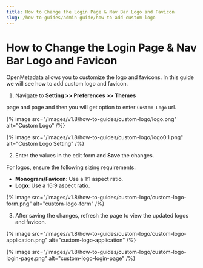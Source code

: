 ```yaml
---
title: How to Change the Login Page & Nav Bar Logo and Favicon
slug: /how-to-guides/admin-guide/how-to-add-custom-logo
---
```


# How to Change the Login Page & Nav Bar Logo and Favicon

OpenMetadata allows you to customize the logo and favicons. In this guide we will see how to add custom logo and favicon.

1. Navigate to **Setting >> Preferences >> Themes**

page and page and then you will get option to enter `Custom Logo` url.

{% image
src="/images/v1.8/how-to-guides/custom-logo/logo.png"
alt="Custom Logo"
/%}

{% image
src="/images/v1.8/how-to-guides/custom-logo/logo0.1.png"
alt="Custom Logo Setting"
/%}

2. Enter the values in the edit form and **Save** the changes.

For logos, ensure the following sizing requirements:  
- **Monogram/Favicon**: Use a 1:1 aspect ratio.  
- **Logo**: Use a 16:9 aspect ratio. 

{% image
src="/images/v1.8/how-to-guides/custom-logo/custom-logo-form.png"
alt="custom-logo-form"
/%}

3. After saving the changes, refresh the page to view the updated logos and favicon.

{% image
src="/images/v1.8/how-to-guides/custom-logo/custom-logo-application.png"
alt="custom-logo-application"
/%}

{% image
src="/images/v1.8/how-to-guides/custom-logo/custom-logo-login-page.png"
alt="custom-logo-login-page"
/%}
